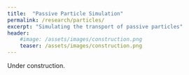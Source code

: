 ```yaml
---
title:  "Passive Particle Simulation"
permalink: /research/particles/
excerpt: "Simulating the transport of passive particles"
header:
    #image: /assets/images/construction.png
    teaser: /assets/images/construction.png
---
```


Under construction.
